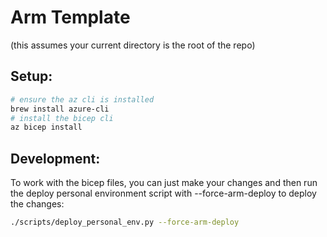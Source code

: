 # Arm Template

(this assumes your current directory is the root of the repo)

## Setup:

```bash
# ensure the az cli is installed
brew install azure-cli
# install the bicep cli
az bicep install
```

## Development:

To work with the bicep files, you can just make your changes and then run the
deploy personal environment script with --force-arm-deploy to deploy the changes:

```bash
./scripts/deploy_personal_env.py --force-arm-deploy
```
